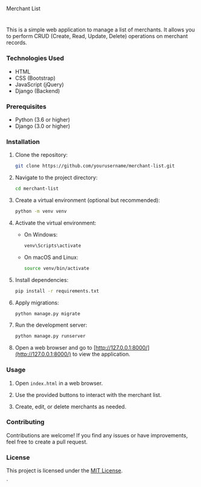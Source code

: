 #
Merchant List
#

This is a simple web application to manage a list of merchants. It allows you to perform CRUD (Create, Read, Update, Delete) operations on merchant records.

### Technologies Used

- HTML
- CSS (Bootstrap)
- JavaScript (jQuery)
- Django (Backend)

### Prerequisites

- Python (3.6 or higher)
- Django (3.0 or higher)

### Installation

1. Clone the repository:

    ```bash
    git clone https://github.com/yourusername/merchant-list.git
    ```

2. Navigate to the project directory:

    ```bash
    cd merchant-list
    ```

3. Create a virtual environment (optional but recommended):

    ```bash
    python -m venv venv
    ```

4. Activate the virtual environment:

    - On Windows:

        ```bash
        venv\Scripts\activate
        ```

    - On macOS and Linux:

        ```bash
        source venv/bin/activate
        ```

5. Install dependencies:

    ```bash
    pip install -r requirements.txt
    ```

6. Apply migrations:

    ```bash
    python manage.py migrate
    ```

7. Run the development server:

    ```bash
    python manage.py runserver
    ```

8. Open a web browser and go to [http://127.0.0.1:8000/](http://127.0.0.1:8000/) to view the application.

### Usage

1. Open `index.html` in a web browser.

2. Use the provided buttons to interact with the merchant list.

3. Create, edit, or delete merchants as needed.

### Contributing

Contributions are welcome! If you find any issues or have improvements, feel free to create a pull request.

### License

This project is licensed under the [MIT License](LICENSE).

`
